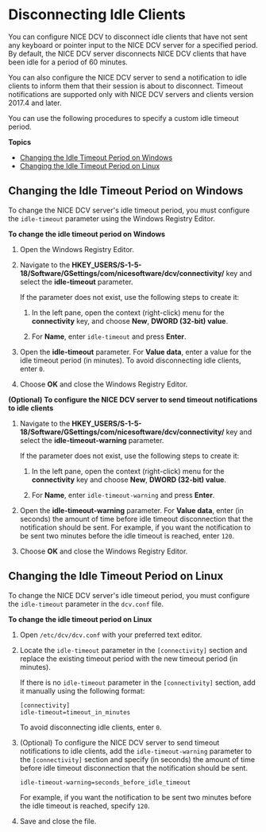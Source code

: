 # Disconnecting Idle Clients<a name="manage-disconnect"></a>

You can configure NICE DCV to disconnect idle clients that have not sent any keyboard or pointer input to the NICE DCV server for a specified period\. By default, the NICE DCV server disconnects NICE DCV clients that have been idle for a period of 60 minutes\.

You can also configure the NICE DCV server to send a notification to idle clients to inform them that their session is about to disconnect\. Timeout notifications are supported only with NICE DCV servers and clients version 2017\.4 and later\.

You can use the following procedures to specify a custom idle timeout period\.

**Topics**
+ [Changing the Idle Timeout Period on Windows](#manage-disconnect-windows)
+ [Changing the Idle Timeout Period on Linux](#manage-disconnect-linux)

## Changing the Idle Timeout Period on Windows<a name="manage-disconnect-windows"></a>

To change the NICE DCV server's idle timeout period, you must configure the `idle-timeout` parameter using the Windows Registry Editor\.

**To change the idle timeout period on Windows**

1. Open the Windows Registry Editor\.

1. Navigate to the **HKEY\_USERS/S\-1\-5\-18/Software/GSettings/com/nicesoftware/dcv/connectivity/** key and select the **idle\-timeout** parameter\.

   If the parameter does not exist, use the following steps to create it:

   1. In the left pane, open the context \(right\-click\) menu for the **connectivity** key, and choose **New**, **DWORD \(32\-bit\) value**\.

   1. For **Name**, enter `idle-timeout` and press **Enter**\.

1. Open the **idle\-timeout** parameter\. For **Value data**, enter a value for the idle timeout period \(in minutes\)\. To avoid disconnecting idle clients, enter `0`\.

1. Choose **OK** and close the Windows Registry Editor\.

**\(Optional\) To configure the NICE DCV server to send timeout notifications to idle clients**

1. Navigate to the **HKEY\_USERS/S\-1\-5\-18/Software/GSettings/com/nicesoftware/dcv/connectivity/** key and select the **idle\-timeout\-warning** parameter\.

   If the parameter does not exist, use the following steps to create it:

   1. In the left pane, open the context \(right\-click\) menu for the **connectivity** key and choose **New**, **DWORD \(32\-bit\) value**\.

   1. For **Name**, enter `idle-timeout-warning` and press **Enter**\.

1. Open the **idle\-timeout\-warning** parameter\. For **Value data**, enter \(in seconds\) the amount of time before idle timeout disconnection that the notification should be sent\. For example, if you want the notification to be sent two minutes before the idle timeout is reached, enter `120`\.

1. Choose **OK** and close the Windows Registry Editor\.

## Changing the Idle Timeout Period on Linux<a name="manage-disconnect-linux"></a>

To change the NICE DCV server's idle timeout period, you must configure the `idle-timeout` parameter in the `dcv.conf` file\.

**To change the idle timeout period on Linux**

1. Open `/etc/dcv/dcv.conf` with your preferred text editor\.

1. Locate the `idle-timeout` parameter in the `[connectivity]` section and replace the existing timeout period with the new timeout period \(in minutes\)\.

   If there is no `idle-timeout` parameter in the `[connectivity]` section, add it manually using the following format:

   ```
   [connectivity]
   idle-timeout=timeout_in_minutes
   ```

   To avoid disconnecting idle clients, enter `0`\.

1. \(Optional\) To configure the NICE DCV server to send timeout notifications to idle clients, add the `idle-timeout-warning` parameter to the `[connectivity]` section and specify \(in seconds\) the amount of time before idle timeout disconnection that the notification should be sent\.

   ```
   idle-timeout-warning=seconds_before_idle_timeout
   ```

   For example, if you want the notification to be sent two minutes before the idle timeout is reached, specify `120`\.

1. Save and close the file\.